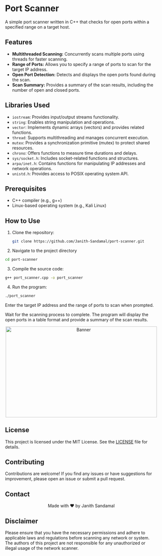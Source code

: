 # Port Scanner

A simple port scanner written in C++ that checks for open ports within a specified range on a target host.

## Features

- **Multithreaded Scanning:** Concurrently scans multiple ports using threads for faster scanning.
- **Range of Ports:** Allows you to specify a range of ports to scan for the target IP address.
- **Open Port Detection:** Detects and displays the open ports found during the scan.
- **Scan Summary:** Provides a summary of the scan results, including the number of open and closed ports.

## Libraries Used

- `iostream`: Provides input/output streams functionality.
- `string`: Enables string manipulation and operations.
- `vector`: Implements dynamic arrays (vectors) and provides related functions.
- `thread`: Supports multithreading and manages concurrent execution.
- `mutex`: Provides a synchronization primitive (mutex) to protect shared resources.
- `chrono`: Offers functions to measure time durations and delays.
- `sys/socket.h`: Includes socket-related functions and structures.
- `arpa/inet.h`: Contains functions for manipulating IP addresses and network operations.
- `unistd.h`: Provides access to POSIX operating system API.


## Prerequisites

- C++ compiler (e.g., g++)
- Linux-based operating system (e.g., Kali Linux)

## How to Use

1. Clone the repository:

   ```bash
   git clone https://github.com/Janith-Sandamal/port-scanner.git
   ```
2. Navigate to the project directory
```bash
cd port-scanner
```

3. Compile the source code:

  ```bash
g++ port_scanner.cpp -o port_scanner
  ```
4. Run the program:

```bash
./port_scanner
```

Enter the target IP address and the range of ports to scan when prompted.

Wait for the scanning process to complete. The program will display the open ports in a table format and provide a summary of the scan results.
<br>
<p align="center">
  <img src="https://github.com/Janith-Sandamal/network-scanner/assets/78975250/8558b0a4-904a-4b7e-be9f-18bbaf403c81" alt="Banner" width="500" height="300">
</p>



## License
This project is licensed under the MIT License. See the <a href="https://github.com/Janith-Sandamal/port-scanner/blob/main/LICENSE">LICENSE<a/> file for details.

## Contributing
Contributions are welcome! If you find any issues or have suggestions for improvement, please open an issue or submit a pull request.

## Contact 
<p align="center">Made with ❤️ by Janith Sandamal</p>


## Disclaimer
Please ensure that you have the necessary permissions and adhere to applicable laws and regulations before scanning any network or system. The authors of this project are not responsible for any unauthorized or illegal usage of the network scanner.
